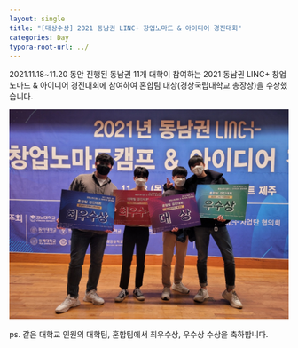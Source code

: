 ```yaml
---
layout: single
title: "[대상수상] 2021 동남권 LINC+ 창업노마드 & 아이디어 경진대회"
categories: Day
typora-root-url: ../
---
```


2021.11.18~11.20 동안 진행된
동남권 11개 대학이 참여하는
2021 동남권 LINC+ 창업노마드 & 아이디어 경진대회에 참여하여
혼합팀 대상(경상국립대학교 총장상)을 수상했습니다.

![노마드](/images/2021-11-21-todo211121/노마드-16374977181352.jpg)

ps. 같은 대학교 인원의 대학팀, 혼합팀에서 최우수상, 우수상 수상을 축하합니다.

